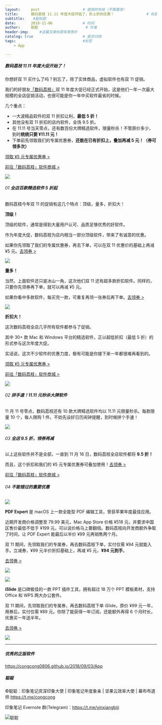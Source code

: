 ```yaml
---
layout:     post                    # 使用的布局（不需要改）
title:      数码荔枝 11.11 年度大促开始了，折上折的优惠！               # 标题 
subtitle:    #副标题
date:       2018-11-06              # 时间
author:     聪聪                      # 作者
header-img:     #这篇文章标题背景图片
catalog: true                       # 是否归档
tags:                               #标签
    - App

---
```


##### 数码荔枝 11.11 年度大促开始了！

你想好双 11 买什么了吗？别忘了，除了实体商品，虚拟软件也有双 11 促销。

我们的好朋友[「数码荔枝」](https://www.lizhi.io)双 11 年度大促已经正式开始，这是他们一年一次最大规模的全店促销活动，也很可能是你一年中买软件最省的时候。

几个重点：

- 一大波精品软件的双 11 折扣让利，**最低 5 折！**
- 其他没有双 11 折扣的店内软件，全场 9.5 折。
- 在 11.11 号当天零点，还有数百份大牌精选软件，限量秒杀！不管原价多少，到时**统统只要 ¥11.11 元！**
- 下单前先领取我们的专属优惠券，**还能在已有折扣上，叠加再减 5 元！（券可领多次）**

[领取 ¥5 元专属优惠券 >](https://partner.lizhi.io/congcong/cp)<br>

[前往「数码荔枝」软件商城 >](https://lizhi.io/store)

![](http://ww1.sinaimg.cn/large/9b84e6acgy1fwy9rex3xaj20ku0gotaq.jpg)

###### 01 **全店百款精选软件 5 折起**

数码荔枝今年双 11 的促销有这几个特点：顶级，量多，折扣大！

**顶级！**

顶级的软件，通常是得到大量用户认可、品质足够优秀的好软件。

作为年度大促，数码荔枝为店内相当一部分顶级软件，带来了有诚意的优惠。

如果你先领取了我们的专属优惠券，再去下单，可以在双 11 优惠价的基础上再减 ¥5 元。[去领券 >](https://partner.lizhi.io/congcong/cp) 

![](http://ww1.sinaimg.cn/large/9b84e6acgy1fwy9r9lxd9j214j30ke22.jpg)

**量多！**

当然，上面软件还只是冰山一角，这次他们双 11 还有超多款折扣软件。同样的，只要你先领券再下单，就可以再减 ¥5 元。

如果你看中多款软件，每买完一款，可重复再领一张券后再下单。[去领券 >](https://partner.lizhi.io/congcong/cp) 

![](http://ww1.sinaimg.cn/large/9b84e6acgy1fwy9r5hnakj20h81kqak6.jpg)

**折扣大！**

这次数码荔枝全店几乎所有软件都参与了促销。

其中 30+ 款 Mac 和 Windows 平台的精选软件，正以超低折扣（最低 5 折）的形式参与这次年度大促。

实话说，这次不少软件的优惠力度，极有可能是你接下来一年都很难再看到的。

[领取 ¥5 元专属优惠券 >](https://partner.lizhi.io/congcong/cp)<br>

[前往「数码荔枝」软件商城 >](https://lizhi.io/store)

![](http://ww1.sinaimg.cn/large/9b84e6acgy1fwy9r0x389g20dw07iqmk.gif)

###### 02 **拼手速！11.11 元秒杀大牌软件**

11 月 11 号零点，数码荔枝还有 10 款大牌精选软件均以 11.11 元限量秒杀。每款限量 10 个，每人限购 1 件。不妨先设好日历闹钟提醒，到时候拼个手速！

![](http://ww1.sinaimg.cn/large/9b84e6acgy1fwy9quu21kj21680tgtsb.jpg)

###### 03 **全店 9.5 折，领券再减**

以上这些软件并不是全部，一直到 11 月 16 日，数码荔枝全店软件都将 **9.5 折！**

而且，这个折扣和我们的 ¥5 元专属优惠券可叠加使用！[去领券 >](https://partner.lizhi.io/congcong/cp)<br>

[前往「数码荔枝」软件商城 >](https://lizhi.io/store)

###### 04 **不能错过的重要优惠**

![](http://ww1.sinaimg.cn/large/9b84e6acgy1fwy9qomnwwj2074074jsa.jpg)

**PDF Expert** 是 macOS 上一款全能型 PDF 编辑工具，曾获苹果年度最佳应用。

近期开发商价格调整至 79.99 美元，Mac App Store 价格 ¥518 元，并要求中国区售价最低不低于 ¥199 元，可以说价格马上要翻倍。数码荔枝向开发商额外争取了时间，让 PDF Expert 能最后以半价 ¥99 元再销售两个月。

双 11 期间，先领取我们的专属券，再去数码荔枝下单，实付仅需 ¥94 元就能入手。立减券，¥99 元半价折扣基础上，再减 ¥5 元，**¥94 元到手**。

[去领券 >](https://partner.lizhi.io/congcong/pdf_expert_for_mac)

![](http://ww1.sinaimg.cn/large/9b84e6acgy1fwy9qioky0j21720mbax9.jpg)

![](http://ww1.sinaimg.cn/large/9b84e6acgy1fwy9qcrt2ej203c03caa1.jpg)

**iSlide** 是口碑极佳的一款 PPT 插件工具，拥有超过 18 万个 PPT 模板素材，支持 Office 和 WPS 两大办公套件。

双 11 期间，先领取我们的专属券，再去数码荔枝下单 iSlide，原价 ¥99 元一年，用券后，实付仅需 ¥89 元。你除了能获得一年订阅，还能额外再得 6 个月时长，优惠买一年送半年。

[去领券 >](https://partner.lizhi.io/congcong/islide)

![](http://ww1.sinaimg.cn/large/9b84e6acgy1fwy9q4ur6pj20xc09rjth.jpg)

---

##### 优秀的正版软件
<https://congcong0806.github.io/2018/09/03/App>

##### 聪聪
&copy;聪聪：印象笔记资深印象大使 | 印象笔记年度象亲 | 坚果云效率大使 | 幕布布道师 <https://t.me/congcong>

印象笔记 Evernote 群(Telegram)：<https://t.me/yinxiangbiji>

![聪聪](https://i.v2ex.co/9dFf23f7.png)